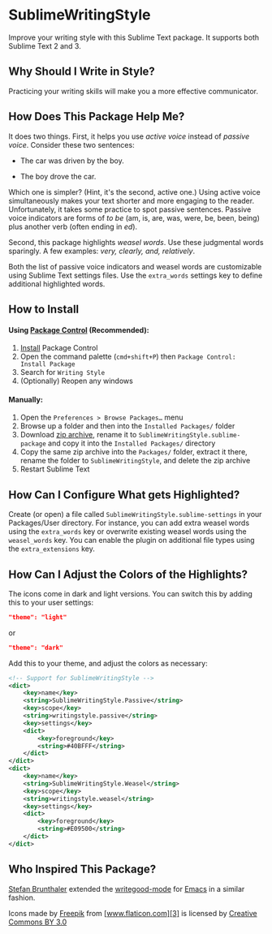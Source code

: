 SublimeWritingStyle
===================

Improve your writing style with this Sublime Text package. 
It supports both Sublime Text 2 and 3.

Why Should I Write in Style?
------------------------------

Practicing your writing skills will make you a more effective communicator.

How Does This Package Help Me?
-----------------------------------

It does two things. First, it helps you use *active voice* instead of *passive voice*.
Consider these two sentences:

- The car was driven by the boy. 

- The boy drove the car.

Which one is simpler? (Hint, it's the second, active one.) Using active voice simultaneously makes your text shorter and more engaging to the reader. Unfortunately, it takes some practice to spot passive sentences. 
Passive voice indicators are forms of *to be* (am, is, are, was, were, be, been, being) plus another verb (often ending in *ed*).

Second, this package highlights *weasel words*. Use these judgmental words sparingly. A few examples: *very, clearly, and, relatively*.

Both the list of passive voice indicators and weasel words are customizable using Sublime Text settings files.  Use the `extra_words` settings key to define additional highlighted words.

How to Install
------------------------------------------

#### Using [Package Control][0] (Recommended):

1. [Install][1] Package Control
2. Open the command palette (`cmd+shift+P`) then `Package Control: Install Package`
3. Search for `Writing Style`
4. (Optionally) Reopen any windows

#### Manually:

1. Open the `Preferences > Browse Packages…` menu
2. Browse up a folder and then into the `Installed Packages/` folder
3. Download [zip archive](https://github.com/thedataking/SublimeWritingStyle/archive/master.zip), rename it to `SublimeWritingStyle.sublime-package` and copy it into the `Installed Packages/` directory
4. Copy the same zip archive into the `Packages/` folder, extract it there, rename the folder to `SublimeWritingStyle`, and delete the zip archive  
5. Restart Sublime Text

How Can I Configure What gets Highlighted?
------------------------------------------
Create (or open) a file called ```SublimeWritingStyle.sublime-settings``` in your Packages/User directory.
For instance, you can add extra weasel words using the ```extra_words``` key or overwrite existing weasel words using the ```weasel_words``` key.
You can enable the plugin on additional file types using the ```extra_extensions``` key.

How Can I Adjust the Colors of the Highlights?
-----------------------------------------------
The icons come in dark and light versions. You can switch this by adding this to your user settings:

```json
"theme": "light"
```

or

```json
"theme": "dark"
```

Add this to your theme, and adjust the colors as necessary:

```xml
<!-- Support for SublimeWritingStyle -->
<dict>
    <key>name</key>
    <string>SublimeWritingStyle.Passive</string>
    <key>scope</key>
    <string>writingstyle.passive</string>
    <key>settings</key>
    <dict>
        <key>foreground</key>
        <string>#40BFFF</string>
    </dict>
</dict>
<dict>
    <key>name</key>
    <string>SublimeWritingStyle.Weasel</string>
    <key>scope</key>
    <string>writingstyle.weasel</string>
    <key>settings</key>
    <dict>
        <key>foreground</key>
        <string>#E09500</string>
    </dict>
</dict>
```


Who Inspired This Package?
--------------------------

[Stefan Brunthaler](http://www.ics.uci.edu/~sbruntha/) extended the [writegood-mode](https://github.com/bnbeckwith/writegood-mode) for [Emacs](http://www.gnu.org/software/emacs/) in a similar fashion.

Icons made by [Freepik][2] from [www.flaticon.com][3] is licensed by [Creative Commons BY 3.0][4]

 [0]: https://sublime.wbond.net/
 [1]: https://sublime.wbond.net/installation
 [2]: http://www.freepik.com
 [3]: http://www.flaticon.com
 [4]: http://creativecommons.org/licenses/by/3.0/
 [zip]: https://github.com/revolunet/sublimetext-markdown-preview/archive/master.zip
